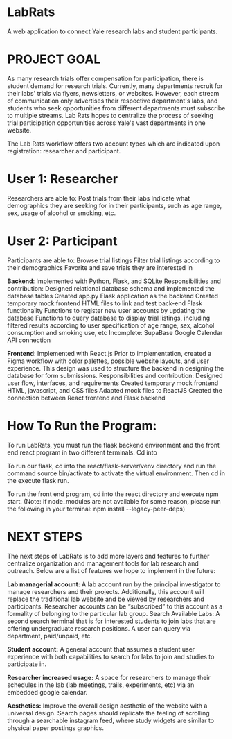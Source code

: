 # LabRats
A web application to connect Yale research labs and student participants.

# PROJECT GOAL

As many research trials offer compensation for participation, there is student demand for research trials. Currently, many departments recruit for their labs' trials via flyers, newsletters, or websites. However, each stream of communication only advertises their respective department's labs, and students who seek opportunities from different departments must subscribe to multiple streams. Lab Rats hopes to centralize the process of seeking trial participation opportunities across Yale's vast departments in one website.

The Lab Rats workflow offers two account types which are indicated upon registration: researcher and participant.
# User 1: Researcher
Researchers are able to:
Post trials from their labs
Indicate what demographics they are seeking for in their participants, such as age range, sex, usage of alcohol or smoking, etc.
# User 2: Participant
Participants are able to:
Browse trial listings
Filter trial listings according to their demographics
Favorite and save trials they are interested in

**Backend**:
Implemented with Python, Flask, and SQLite
Responsibilities and contribution:
Designed relational database schema and implemented the database tables
Created app.py Flask application as the backend
Created temporary mock frontend HTML files to link and test back-end Flask functionality
Functions to register new user accounts by updating the database
Functions to query database to display trial listings, including filtered results according to user specification of age range, sex, alcohol consumption and smoking use, etc
Incomplete: SupaBase Google Calendar API connection

**Frontend**: 
Implemented with React.js
Prior to implementation, created a Figma workflow with color palettes, possible website layouts, and user experience. This design was used to structure the backend in designing the database for form submissions. 
Responsibilities and contribution:
Designed user flow, interfaces, and requirements
Created temporary mock frontend HTML, javascript, and CSS files
Adapted mock files to ReactJS
Created the connection between React frontend and Flask backend

# How To Run the Program:
To run LabRats, you must run the flask backend environment and the front end react program in two different terminals. Cd into 

To run our flask, cd into the react/flask-server/venv directory and run the command source bin/activate to activate the virtual environment. Then cd in the execute flask run. 

To run the front end program, cd into the react directory and execute npm start. (Note: if node_modules are not available for some reason, please run the following in your terminal: npm install --legacy-peer-deps) 

# NEXT STEPS
The next steps of LabRats is to add more layers and features to further centralize organization and management tools for lab research and outreach. Below are a list of features we hope to implement in the future: 

**Lab managerial account:** A lab account run by the principal investigator to manage researchers and their projects. Additionally, this account will replace the traditional lab website and be viewed by researchers and participants. Researcher accounts can be “subscribed” to this account as a formality of belonging to the particular lab group. 
Search Available Labs: A second search terminal that is for interested students to join labs that are offering undergraduate research positions. A user can query via department, paid/unpaid, etc. 

**Student account:** A general account that assumes a student user experience with both capabilities to search for labs to join and studies to participate in. 

**Researcher increased usage:** A space for researchers to manage their schedules in the lab (lab meetings, trails, experiments, etc) via an embedded google calendar.  

**Aesthetics:** Improve the overall design aesthetic of the website with a universal design. Search pages should replicate the feeling of scrolling through a searchable instagram feed, where study widgets are similar to physical paper postings graphics. 





